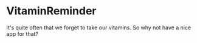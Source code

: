 # VitaminReminder
It's quite often that we forget to take our vitamins. So why not have a nice app for that?
